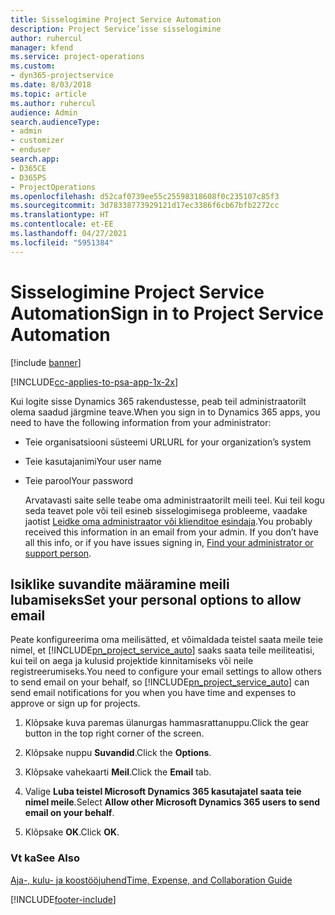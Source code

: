 ```yaml
---
title: Sisselogimine Project Service Automation
description: Project Service’isse sisselogimine
author: ruhercul
manager: kfend
ms.service: project-operations
ms.custom:
- dyn365-projectservice
ms.date: 8/03/2018
ms.topic: article
ms.author: ruhercul
audience: Admin
search.audienceType:
- admin
- customizer
- enduser
search.app:
- D365CE
- D365PS
- ProjectOperations
ms.openlocfilehash: d52caf0739ee55c25598318608f0c235107c85f3
ms.sourcegitcommit: 3d78338773929121d17ec3386f6cb67bfb2272cc
ms.translationtype: HT
ms.contentlocale: et-EE
ms.lasthandoff: 04/27/2021
ms.locfileid: "5951384"
---
```

# <a name="sign-in-to-project-service-automation"></a><span data-ttu-id="0481d-103">Sisselogimine Project Service Automation</span><span class="sxs-lookup"><span data-stu-id="0481d-103">Sign in to Project Service Automation</span></span>

[!include [banner](../includes/psa-now-project-operations.md)]

[!INCLUDE[cc-applies-to-psa-app-1x-2x](../includes/cc-applies-to-psa-app-1x-2x.md)]

<span data-ttu-id="0481d-104">Kui logite sisse Dynamics 365 rakendustesse, peab teil administraatorilt olema saadud järgmine teave.</span><span class="sxs-lookup"><span data-stu-id="0481d-104">When you sign in to Dynamics 365 apps, you need to have the following information from your administrator:</span></span>  
  
- <span data-ttu-id="0481d-105">Teie organisatsiooni süsteemi URL</span><span class="sxs-lookup"><span data-stu-id="0481d-105">URL for your organization’s system</span></span>  
  
- <span data-ttu-id="0481d-106">Teie kasutajanimi</span><span class="sxs-lookup"><span data-stu-id="0481d-106">Your user name</span></span>  
  
- <span data-ttu-id="0481d-107">Teie parool</span><span class="sxs-lookup"><span data-stu-id="0481d-107">Your password</span></span>  
  
  <span data-ttu-id="0481d-108">Arvatavasti saite selle teabe oma administraatorilt meili teel. Kui teil kogu seda teavet pole või teil esineb sisselogimisega probleeme, vaadake jaotist [Leidke oma administraator või klienditoe esindaja](/dynamics365/customerengagement/on-premises/basics/find-administrator-support).</span><span class="sxs-lookup"><span data-stu-id="0481d-108">You probably received this information in an email from your admin. If you don’t have all this info, or if you have issues signing in, [Find your administrator or support person](/dynamics365/customerengagement/on-premises/basics/find-administrator-support).</span></span>  
  
## <a name="set-your-personal-options-to-allow-email"></a><span data-ttu-id="0481d-109">Isiklike suvandite määramine meili lubamiseks</span><span class="sxs-lookup"><span data-stu-id="0481d-109">Set your personal options to allow email</span></span>  
 <span data-ttu-id="0481d-110">Peate konfigureerima oma meilisätted, et võimaldada teistel saata meile teie nimel, et [!INCLUDE[pn_project_service_auto](../includes/pn-project-service-auto.md)] saaks saata teile meiliteatisi, kui teil on aega ja kulusid projektide kinnitamiseks või neile registreerumiseks.</span><span class="sxs-lookup"><span data-stu-id="0481d-110">You need to configure your email settings to allow others to send email on your behalf, so [!INCLUDE[pn_project_service_auto](../includes/pn-project-service-auto.md)] can send email notifications for you when you have time and expenses to approve or sign up for projects.</span></span>  
  
1.  <span data-ttu-id="0481d-111">Klõpsake kuva paremas ülanurgas hammasrattanuppu.</span><span class="sxs-lookup"><span data-stu-id="0481d-111">Click the gear button in the top right corner of the screen.</span></span>  
  
2.  <span data-ttu-id="0481d-112">Klõpsake nuppu **Suvandid**.</span><span class="sxs-lookup"><span data-stu-id="0481d-112">Click the **Options**.</span></span>  
  
3.  <span data-ttu-id="0481d-113">Klõpsake vahekaarti **Meil**.</span><span class="sxs-lookup"><span data-stu-id="0481d-113">Click the **Email** tab.</span></span>  
  
4.  <span data-ttu-id="0481d-114">Valige **Luba teistel Microsoft Dynamics 365 kasutajatel saata teie nimel meile**.</span><span class="sxs-lookup"><span data-stu-id="0481d-114">Select **Allow other Microsoft Dynamics 365 users to send email on your behalf**.</span></span>  
  
5.  <span data-ttu-id="0481d-115">Klõpsake **OK**.</span><span class="sxs-lookup"><span data-stu-id="0481d-115">Click **OK**.</span></span>  
  
### <a name="see-also"></a><span data-ttu-id="0481d-116">Vt ka</span><span class="sxs-lookup"><span data-stu-id="0481d-116">See Also</span></span>  
 [<span data-ttu-id="0481d-117">Aja-, kulu- ja koostööjuhend</span><span class="sxs-lookup"><span data-stu-id="0481d-117">Time, Expense, and Collaboration Guide</span></span>](../psa/time-expense-collaboration-guide.md)


[!INCLUDE[footer-include](../includes/footer-banner.md)]
